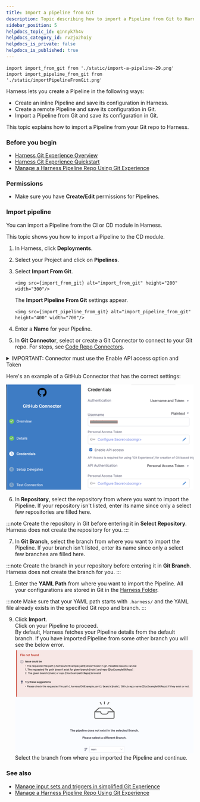 ```yaml
---
title: Import a pipeline from Git
description: Topic describing how to import a Pipeline from Git to Harness.
sidebar_position: 5
helpdocs_topic_id: q1nnyk7h4v
helpdocs_category_id: rv2jo2hoiy
helpdocs_is_private: false
helpdocs_is_published: true
---
```

```mdx-code-block
import import_from_git from './static/import-a-pipeline-29.png'
import import_pipeline_from_git from './static/importPipelineFromGit.png'
```

Harness lets you create a Pipeline in the following ways:

* Create an inline Pipeline and save its configuration in Harness.
* Create a remote Pipeline and save its configuration in Git.
* Import a Pipeline from Git and save its configuration in Git.

This topic explains how to import a Pipeline from your Git repo to Harness.

### Before you begin

* [Harness Git Experience Overview](git-experience-overview.md)
* [Harness Git Experience Quickstart​](configure-git-experience-for-harness-entities.md)
* [Manage a Harness Pipeline Repo Using Git Experience](manage-a-harness-pipeline-repo-using-git-experience.md)

### Permissions

* Make sure you have **Create/Edit** permissions for Pipelines.

### Import pipeline

You can import a Pipeline from the CI or CD module in Harness.

This topic shows you how to import a Pipeline to the CD module.

1. In Harness, click **Deployments**.
2. Select your Project and click on **Pipelines**.
3. Select **Import From Git**.
   
   ```mdx-code-block
   <img src={import_from_git} alt="import_from_git" height="200" width="300"/>
   ```
   
   The **Import Pipeline From Git** settings appear.

   ```mdx-code-block
   <img src={import_pipeline_from_git} alt="import_pipeline_from_git" height="400" width="700"/>
   ```

4. Enter a **Name** for your Pipeline.
5. In **Git Connector**, select or create a Git Connector to connect to your Git repo. For steps, see [Code Repo Connectors](../connectors/code-repositories/connect-to-code-repo.md).
   
<details>
		<summary>IMPORTANT: Connector must use the Enable API access option and Token</summary>
  
      The Connector must use the Enable API access option and Username and Token authentication. Harness requires the token for API access. Generate the token in your account on the Git provider and add it to Harness as a Secret. Next, use the token in the credentials for the Git Connector.​  

      ![](./static/import-a-pipeline-31.png)  

      For GitHub, the token must have the following scopes:  

      ![](./static/import-a-pipeline-32.png)
</details>

   Here's an example of a GitHub Connector that has the correct settings:

   ​![](./static/import-a-pipeline-33.png)

6. In **Repository**, select the repository from where you want to import the Pipeline. If your repository isn't listed, enter its name since only a select few repositories are filled here.
   
:::note
Create the repository in Git before entering it in **Select Repository**. Harness does not create the repository for you.
:::

7. In **Git Branch**, select the branch from where you want to import the Pipeline. If your branch isn't listed, enter its name since only a select few branches are filled here.
   
:::note
Create the branch in your repository before entering it in **Git Branch**. Harness does not create the branch for you.
:::

1. Enter the **YAML Path** from where you want to import the Pipeline. All your configurations are stored in Git in the [Harness Folder](git-experience-overview.md#harness-folder).
   
:::note
Make sure that your YAML path starts with `.harness/` and the YAML file already exists in the specified Git repo and branch.
:::

9.  Click **Import**.  
Click on your Pipeline to proceed.  
By default, Harness fetches your Pipeline details from the default branch. If you have imported Pipeline from some other branch you will see the below error.![](./static/import-a-pipeline-34.png)
Select the branch from where you imported the Pipeline and continue.

### See also

* [Manage input sets and triggers in simplified Git Experience​](manage-input-sets-in-simplified-git-experience.md)
* [Manage a Harness Pipeline Repo Using Git Experience](manage-a-harness-pipeline-repo-using-git-experience.md)


